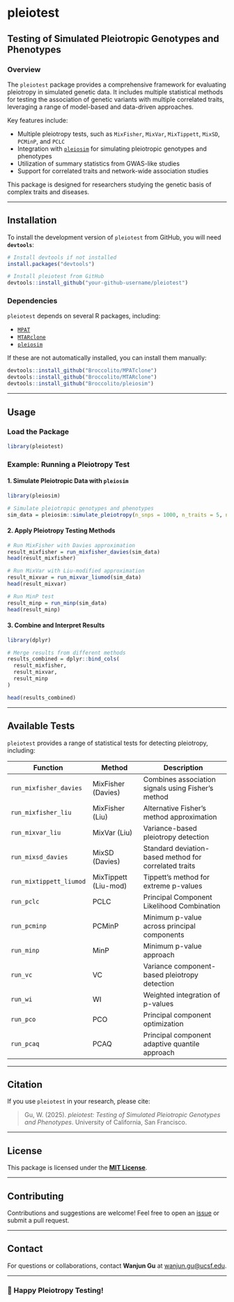 # pleiotest

## Testing of Simulated Pleiotropic Genotypes and Phenotypes

### Overview

The `pleiotest` package provides a comprehensive framework for evaluating pleiotropy in simulated genetic data. It includes multiple statistical methods for testing the association of genetic variants with multiple correlated traits, leveraging a range of model-based and data-driven approaches. 

Key features include:
- Multiple pleiotropy tests, such as `MixFisher`, `MixVar`, `MixTippett`, `MixSD`, `PCMinP`, and `PCLC`
- Integration with [`pleiosim`](https://github.com/Broccolito/pleiosim) for simulating pleiotropic genotypes and phenotypes
- Utilization of summary statistics from GWAS-like studies
- Support for correlated traits and network-wide association studies

This package is designed for researchers studying the genetic basis of complex traits and diseases.

---

## Installation

To install the development version of `pleiotest` from GitHub, you will need **`devtools`**:

```r
# Install devtools if not installed
install.packages("devtools")

# Install pleiotest from GitHub
devtools::install_github("your-github-username/pleiotest")
```

### Dependencies

`pleiotest` depends on several R packages, including:
- [`MPAT`](https://github.com/Broccolito/MPATclone)
- [`MTARclone`](https://github.com/Broccolito/MTARclone)
- [`pleiosim`](https://github.com/Broccolito/pleiosim)

If these are not automatically installed, you can install them manually:

```r
devtools::install_github("Broccolito/MPATclone")
devtools::install_github("Broccolito/MTARclone")
devtools::install_github("Broccolito/pleiosim")
```

---

## Usage

### Load the Package

```r
library(pleiotest)
```

### Example: Running a Pleiotropy Test

#### 1. Simulate Pleiotropic Data with `pleiosim`

```r
library(pleiosim)

# Simulate pleiotropic genotypes and phenotypes
sim_data = pleiosim::simulate_pleiotropy(n_snps = 1000, n_traits = 5, n_samples = 500)
```

#### 2. Apply Pleiotropy Testing Methods

```r
# Run MixFisher with Davies approximation
result_mixfisher = run_mixfisher_davies(sim_data)
head(result_mixfisher)

# Run MixVar with Liu-modified approximation
result_mixvar = run_mixvar_liumod(sim_data)
head(result_mixvar)

# Run MinP test
result_minp = run_minp(sim_data)
head(result_minp)
```

#### 3. Combine and Interpret Results

```r
library(dplyr)

# Merge results from different methods
results_combined = dplyr::bind_cols(
  result_mixfisher,
  result_mixvar,
  result_minp
)

head(results_combined)
```

---

## Available Tests

`pleiotest` provides a range of statistical tests for detecting pleiotropy, including:

| Function | Method | Description |
|----------|--------|-------------|
| `run_mixfisher_davies` | MixFisher (Davies) | Combines association signals using Fisher’s method |
| `run_mixfisher_liu` | MixFisher (Liu) | Alternative Fisher’s method approximation |
| `run_mixvar_liu` | MixVar (Liu) | Variance-based pleiotropy detection |
| `run_mixsd_davies` | MixSD (Davies) | Standard deviation-based method for correlated traits |
| `run_mixtippett_liumod` | MixTippett (Liu-mod) | Tippett’s method for extreme p-values |
| `run_pclc` | PCLC | Principal Component Likelihood Combination |
| `run_pcminp` | PCMinP | Minimum p-value across principal components |
| `run_minp` | MinP | Minimum p-value approach |
| `run_vc` | VC | Variance component-based pleiotropy detection |
| `run_wi` | WI | Weighted integration of p-values |
| `run_pco` | PCO | Principal component optimization |
| `run_pcaq` | PCAQ | Principal component adaptive quantile approach |

---

## Citation

If you use `pleiotest` in your research, please cite:

> Gu, W. (2025). *pleiotest: Testing of Simulated Pleiotropic Genotypes and Phenotypes*.
> University of California, San Francisco.

---

## License

This package is licensed under the **[MIT License](LICENSE)**.

---

## Contributing

Contributions and suggestions are welcome! Feel free to open an [issue](https://github.com/your-github-username/pleiotest/issues) or submit a pull request.

---

## Contact

For questions or collaborations, contact **Wanjun Gu** at [wanjun.gu@ucsf.edu](mailto:wanjun.gu@ucsf.edu).

---

### 🚀 Happy Pleiotropy Testing!
